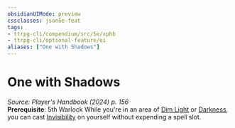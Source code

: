 ```yaml
---
obsidianUIMode: preview
cssclasses: json5e-feat
tags:
- ttrpg-cli/compendium/src/5e/xphb
- ttrpg-cli/optional-feature/ei
aliases: ["One with Shadows"]
---
```

# One with Shadows
*Source: Player's Handbook (2024) p. 156*  
**Prerequisite**: 5th Warlock
While you're in an area of [Dim Light](Misc%20Files/CLI/rules/variant-rules/dim-light-xphb.md) or [Darkness](Misc%20Files/CLI/rules/variant-rules/darkness-xphb.md), you can cast [Invisibility](Misc%20Files/CLI/compendium/spells/invisibility-xphb.md) on yourself without expending a spell slot.